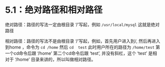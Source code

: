 # 5.1：绝对路径和相对路径

绝对路径：路径的写法一定由根目录 ‘/’写起，例如 `/usr/local/mysql` 这就是绝对路径

相对路径：路径的写法不是由根目录 ‘/’写起，例如，首先用户进入到/, 然后再进入到home ，命令为 `cd /home` 然后 `cd  test` 此时用户所在的路径为 `/home/test` 第一个cd命令后跟 ‘/home’ 第二个cd命令后跟 ‘test’, 并没有斜杠，这个 ‘test’ 是相对于 ‘/home’ 目录来讲的，所以叫做相对路径。

